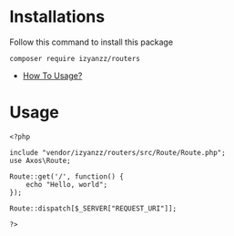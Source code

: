 # Installations

Follow this command to install this package

```
composer require izyanzz/routers
```

- [How To Usage?](https://github.com/izyanzz/router#Usage)


# Usage

```
<?php

include "vendor/izyanzz/routers/src/Route/Route.php";
use Axos\Route;

Route::get('/', function() {
    echo "Hello, world";
});

Route::dispatch[$_SERVER["REQUEST_URI"]];

?>
```
